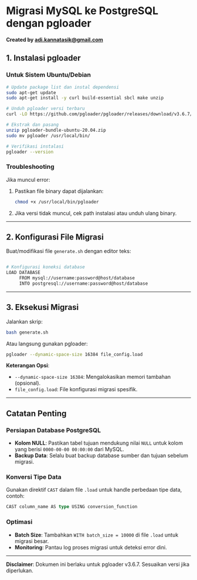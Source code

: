 # Migrasi MySQL ke PostgreSQL dengan pgloader  
**Created by adi.kannatasik@gmail.com**  

## 1. Instalasi pgloader  

### Untuk Sistem Ubuntu/Debian  
```bash
# Update package list dan instal dependensi
sudo apt-get update
sudo apt-get install -y curl build-essential sbcl make unzip

# Unduh pgloader versi terbaru
curl -LO https://github.com/pgloader/pgloader/releases/download/v3.6.7/pgloader-bundle-ubuntu-20.04.zip

# Ekstrak dan pasang
unzip pgloader-bundle-ubuntu-20.04.zip
sudo mv pgloader /usr/local/bin/

# Verifikasi instalasi
pgloader --version
```

### Troubleshooting  
Jika muncul error:  
1. Pastikan file binary dapat dijalankan:  
   ```bash
   chmod +x /usr/local/bin/pgloader
   ```
2. Jika versi tidak muncul, cek path instalasi atau unduh ulang binary.

---  

## 2. Konfigurasi File Migrasi  
Buat/modifikasi file `generate.sh` dengan editor teks:  
```bash

# Konfigurasi koneksi database
LOAD DATABASE
     FROM mysql://username:password@host/database
     INTO postgresql://username:password@host/database
```

---  

## 3. Eksekusi Migrasi  
Jalankan skrip:  
```bash
bash generate.sh
```  
Atau langsung gunakan pgloader:  
```bash
pgloader --dynamic-space-size 16384 file_config.load
```  
**Keterangan Opsi**:  
- `--dynamic-space-size 16384`: Mengalokasikan memori tambahan (opsional).  
- `file_config.load`: File konfigurasi migrasi spesifik.  

---  

## Catatan Penting  

### Persiapan Database PostgreSQL  
- **Kolom NULL**: Pastikan tabel tujuan mendukung nilai `NULL` untuk kolom yang berisi `0000-00-00 00:00:00` dari MySQL.  
- **Backup Data**: Selalu buat backup database sumber dan tujuan sebelum migrasi.  

### Konversi Tipe Data  
Gunakan direktif `CAST` dalam file `.load` untuk handle perbedaan tipe data, contoh:  
```lisp
CAST column_name AS type USING conversion_function
```  

### Optimasi  
- **Batch Size**: Tambahkan `WITH batch_size = 10000` di file `.load` untuk migrasi besar.  
- **Monitoring**: Pantau log proses migrasi untuk deteksi error dini.  

---  
**Disclaimer**: Dokumen ini berlaku untuk pgloader v3.6.7. Sesuaikan versi jika diperlukan.  
